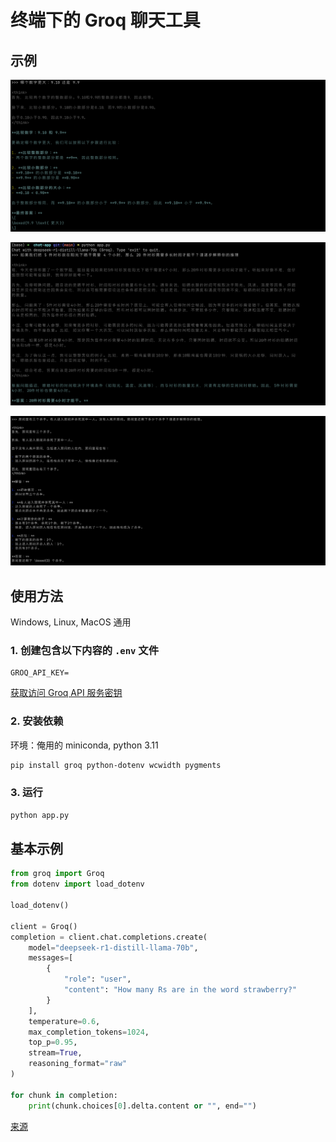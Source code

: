 # 终端下的 Groq 聊天工具

## 示例

![1](static/comparsion.png)

![2](static/dry-clothes.png)

![3](static/killers.png)

## 使用方法

Windows, Linux, MacOS 通用

### 1. 创建包含以下内容的 `.env` 文件

```env
GROQ_API_KEY=
```

[获取访问 Groq API 服务密钥](https://console.groq.com/keys)

### 2. 安装依赖

环境：俺用的 miniconda, python 3.11

```sh
pip install groq python-dotenv wcwidth pygments
```

### 3. 运行

```sh
python app.py
```

## 基本示例

```py
from groq import Groq
from dotenv import load_dotenv

load_dotenv()

client = Groq()
completion = client.chat.completions.create(
    model="deepseek-r1-distill-llama-70b",
    messages=[
        {
            "role": "user",
            "content": "How many Rs are in the word strawberry?"
        }
    ],
    temperature=0.6,
    max_completion_tokens=1024,
    top_p=0.95,
    stream=True,
    reasoning_format="raw"
)

for chunk in completion:
    print(chunk.choices[0].delta.content or "", end="")
```

[来源](https://console.groq.com/docs/reasoning)
